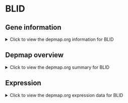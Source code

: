 <h1>BLID</h1>

<h2>Gene information</h2>
<details>
  <summary>Click to view the depmap.org information for BLID</summary>
  <p><a href="https://depmap.org/portal/gene/BLID?tab=about" target="_BLANK">Open page in a new tab...</a></p>
  <iframe src="https://depmap.org/portal/gene/BLID?tab=about" style="border:none;width:100%;height:800px"></iframe>
</details>

<h2>Depmap overview</h2>
<details>
  <summary>Click to view the depmap.org summary for BLID</summary>
  <p><a href="https://depmap.org/portal/gene/BLID?tab=overview" target="_BLANK">Open page in a new tab...</a></p>
  <iframe src="https://depmap.org/portal/gene/BLID?tab=overview" style="border:none;width:100%;height:800px"></iframe>
</details>

<h2>Expression</h2>
<details>
  <summary>Click to view the depmap.org expression data for BLID</summary>
  <p><a href="https://depmap.org/portal/gene/BLID?tab=characterization" target="_BLANK">Open page in a new tab...</a></p>
  <iframe src="https://depmap.org/portal/gene/BLID?tab=characterization" style="border:none;width:100%;height:800px"></iframe>
</details>


<!--
<h2>Reactome Pathway diagram</h2>
<details>
  <summary>Click to view the Reactome pathway for BLID</summary>
  <p><a href="PURL" target="_BLANK">Open page in a new tab...</a></p>
  PNAME
</details>
-->


